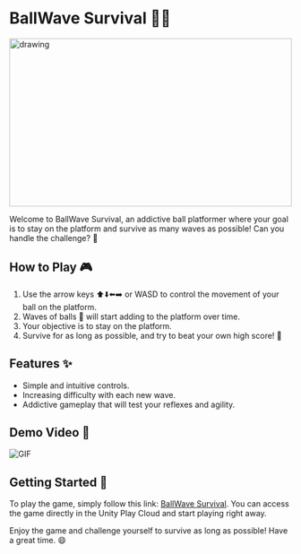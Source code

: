 # BallWave Survival 🏀🌊

<img src="READMEAssets\screenshot.png" alt="drawing" width="100%" height="300"/>

Welcome to BallWave Survival, an addictive ball platformer where your goal is to stay on the platform and survive as many waves as possible! Can you handle the challenge? 🚀

## How to Play 🎮

1. Use the arrow keys ⬆️⬇️⬅️➡️ or WASD to control the movement of your ball on the platform.
2. Waves of balls 🏀 will start adding to the platform over time.
3. Your objective is to stay on the platform.
4. Survive for as long as possible, and try to beat your own high score! 💯

## Features ✨

- Simple and intuitive controls.
- Increasing difficulty with each new wave.
- Addictive gameplay that will test your reflexes and agility.

## Demo Video 🎥

![GIF]([https://s11.gifyu.com/images/ezgif.com-video-to-gif52654f4d7651b2cb.gif](https://i.ibb.co/3W36nZ8/ezgif-com-video-to-gif.gif))

## Getting Started 🚀

To play the game, simply follow this link: [BallWave Survival](https://play.unity.com/mg/other/templatedata-114). You can access the game directly in the Unity Play Cloud and start playing right away.

Enjoy the game and challenge yourself to survive as long as possible! Have a great time. 😄


